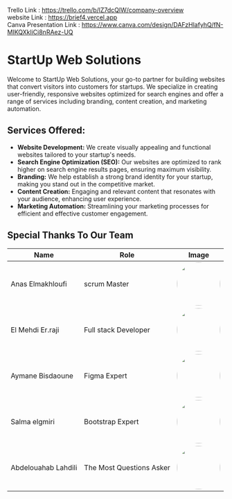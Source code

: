 Trello Link : https://trello.com/b/lZ7dcQlW/company-overview <br>
website Link : https://brief4.vercel.app
<br>
Canva Presentation Link : https://www.canva.com/design/DAFzHlafyhQ/fN-MIKQXkliCi8nRAez-UQ

# StartUp Web Solutions

Welcome to StartUp Web Solutions, your go-to partner for building websites that convert visitors into customers for startups. We specialize in creating user-friendly, responsive websites optimized for search engines and offer a range of services including branding, content creation, and marketing automation.

## Services Offered:

- **Website Development:** We create visually appealing and functional websites tailored to your startup's needs.
- **Search Engine Optimization (SEO):** Our websites are optimized to rank higher on search engine results pages, ensuring maximum visibility.
- **Branding:** We help establish a strong brand identity for your startup, making you stand out in the competitive market.
- **Content Creation:** Engaging and relevant content that resonates with your audience, enhancing user experience.
- **Marketing Automation:** Streamlining your marketing processes for efficient and effective customer engagement.

## Special Thanks To Our Team

| Name                | Role                     | Image                                                                                                                                   |
| ------------------- | ------------------------ | --------------------------------------------------------------------------------------------------------------------------------------- |
| Anas Elmakhloufi    | scrum Master             | <img src="https://intranet.youcode.ma/storage/users/profile/843-1697011936.jpg" width="100" height="100" style="border-radius: 50%;">   |
| El Mehdi Er.raji    | Full stack Developer     | <img src="https://intranet.youcode.ma/storage/users/profile//846-1697011953.jpg" width="100" height="100" style="border-radius: 50%;">  |
| Aymane Bisdaoune    | Figma Expert             | <img src="https://intranet.youcode.ma/storage/users/profile/853-1697011944.jpg" width="100" height="100" style="border-radius: 50%;">   |
| Salma elgmiri       | Bootstrap Expert         | <img src="https://intranet.youcode.ma/storage/users/profile/870-1697012819.jpg"  width="100" height="100"  style="border-radius: 50%;"> |
| Abdelouahab Lahdili | The Most Questions Asker | <img src="https://intranet.youcode.ma/storage/users/profile/902-1697011835.jpg" width="100" height="100" style="border-radius: 50%;">   |
